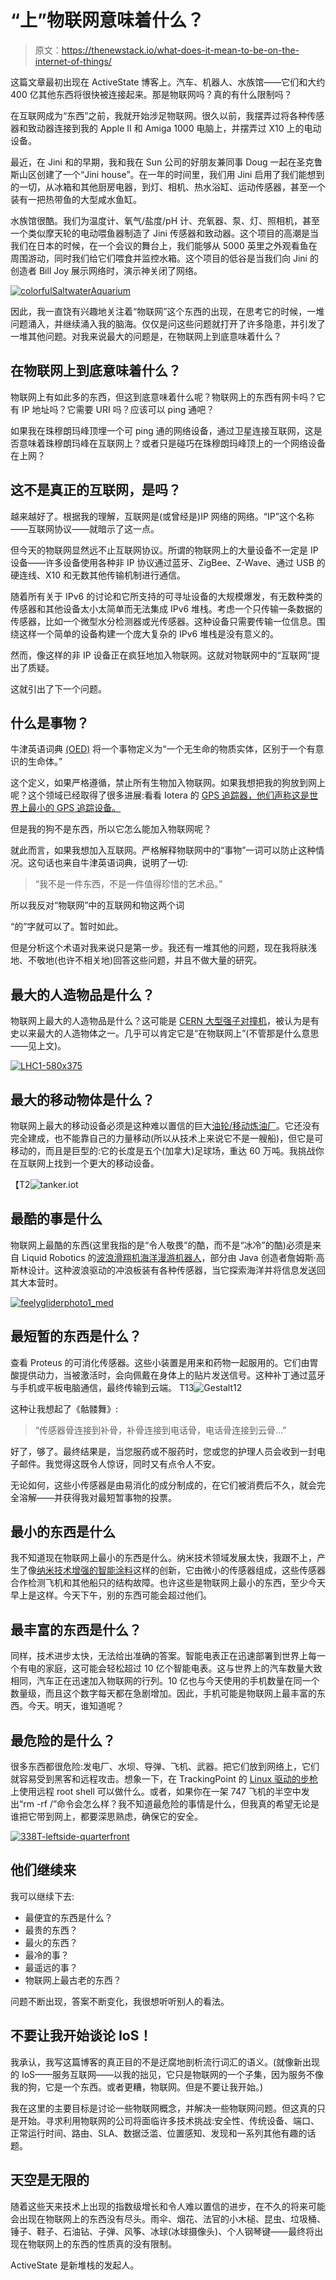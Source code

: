 # “上”物联网意味着什么？

> 原文：<https://thenewstack.io/what-does-it-mean-to-be-on-the-internet-of-things/>

这篇文章最初出现在 ActiveState 博客上。汽车、机器人、水族馆——它们和大约 400 亿其他东西将很快被连接起来。那是物联网吗？真的有什么限制吗？

在互联网成为“东西”之前，我就开始涉足物联网。很久以前，我摆弄过将各种传感器和致动器连接到我的 Apple II 和 Amiga 1000 电脑上，并摆弄过 X10 上的电动设备。

最近，在 Jini 和的早期，我和我在 Sun 公司的好朋友兼同事 Doug 一起在圣克鲁斯山区创建了一个“Jini house”。在一年的时间里，我们用 Jini 启用了我们能想到的一切，从冰箱和其他厨房电器，到灯、相机、热水浴缸、运动传感器，甚至一个装有一把热带鱼的大型咸水鱼缸。

水族馆很酷。我们为温度计、氧气/盐度/pH 计、充氧器、泵、灯、照相机，甚至一个类似摩天轮的电动喂鱼器制造了 Jini 传感器和致动器。这个项目的高潮是当我们在日本的时候，在一个会议的舞台上，我们能够从 5000 英里之外观看鱼在周围游动，同时我们给它们喂食并监控水箱。这个项目的低谷是当我们向 Jini 的创造者 Bill Joy 展示网络时，演示神关闭了网络。

[![colorfulSaltwaterAquarium](img/71b2b348afabf5fedcdb794e495f3f4c.png)](https://thenewstack.io/wp-content/uploads/2015/03/colorfulSaltwaterAquarium-e1426625776380.jpg)

因此，我一直饶有兴趣地关注着“物联网”这个东西的出现，在思考它的时候，一堆问题涌入，并继续涌入我的脑海。仅仅是问这些问题就打开了许多隐患，并引发了一堆其他问题。对我来说最大的问题是，在物联网上到底意味着什么？

## 在物联网上到底意味着什么？

物联网上有如此多的东西，但这到底意味着什么呢？物联网上的东西有网卡吗？它有 IP 地址吗？它需要 URI 吗？应该可以 ping 通吧？

如果我在珠穆朗玛峰顶埋一个可 ping 通的网络设备，通过卫星连接互联网，这是否意味着珠穆朗玛峰在互联网上？或者只是碰巧在珠穆朗玛峰顶上的一个网络设备在上网？

## 这不是真正的互联网，是吗？

越来越好了。根据我的理解，互联网是(或曾经是)IP 网络的网络。“IP”这个名称——互联网协议——就暗示了这一点。

但今天的物联网显然远不止互联网协议。所谓的物联网上的大量设备不一定是 IP 设备——许多设备使用各种非 IP 协议通过蓝牙、ZigBee、Z-Wave、通过 USB 的硬连线、X10 和无数其他传输机制进行通信。

随着所有关于 IPv6 的讨论和它所支持的可寻址设备的大规模爆发，有无数种类的传感器和其他设备太小太简单而无法集成 IPv6 堆栈。考虑一个只传输一条数据的传感器，比如一个微型水分检测器或光传感器。这种设备只需要传输一位信息。围绕这样一个简单的设备构建一个庞大复杂的 IPv6 堆栈是没有意义的。

然而，像这样的非 IP 设备正在疯狂地加入物联网。这就对物联网中的“互联网”提出了质疑。

这就引出了下一个问题。

## 什么是事物？

牛津英语词典 [(OED)](http://www.oed.com/) 将一个事物定义为“一个无生命的物质实体，区别于一个有意识的生命体。”

这个定义，如果严格遵循，禁止所有生物加入物联网。如果我想把我的狗放到网上呢？这个领域已经取得了很多进展:看看 Iotera 的 [GPS 追踪器，他们声称这是世界上最小的 GPS 追踪设备。](http://www.iotera.com/)

但是我的狗不是东西，所以它怎么能加入物联网呢？

就此而言，如果我想加入互联网。严格解释物联网中的“事物”一词可以防止这种情况。这句话也来自牛津英语词典，说明了一切:

> “我不是一件东西，不是一件值得珍惜的艺术品。”

所以我反对“物联网”中的互联网和物这两个词

“的”字就可以了。暂时如此。

但是分析这个术语对我来说只是第一步。我还有一堆其他的问题，现在我将肤浅地、不敬地(也许不相关地)回答这些问题，并且不做大量的研究。

## 最大的人造物品是什么？

物联网上最大的人造物品是什么？这可能是 [CERN 大型强子对撞机](http://home.web.cern.ch/topics/large-hadron-collider)，被认为是有史以来最大的人造物体之一。几乎可以肯定它是“在物联网上”(不管那是什么意思——见上文)。

[![LHC1-580x375](img/e5930b9969382a2440d2e536d61fce09.png)](https://thenewstack.io/wp-content/uploads/2015/03/LHC1-580x375.jpg)

## 最大的移动物体是什么？

物联网上最大的移动设备必须是这种难以置信的巨大[油轮/移动炼油厂](http://www.dailymail.co.uk/news/article-2518943/Worlds-biggest-ship-Prelude-takes-water-time.html)。它还没有完全建成，也不能靠自己的力量移动(所以从技术上来说它不是一艘船)，但它是可移动的，而且是巨型的:它的长度是五个(加拿大)足球场，重达 60 万吨。我挑战你在互联网上找到一个更大的移动设备。

【T2![tanker.iot](img/29b48fa1a90474a2ace19a181a43870d.png)

## 最酷的**事是什么**

物联网上最酷的东西(这里我指的是“令人敬畏”的酷，而不是“冰冷”的酷)必须是来自 Liquid Robotics 的[波浪滑翔机海洋漫游机器人](http://liquidr.com)，部分由 Java 创造者詹姆斯·高斯林设计。这种波浪驱动的冲浪板装有各种传感器，当它探索海洋并将信息发送回其大本营时。

[![feelygliderphoto1_med](img/aa0a100c43ad49a5bac1a9c5baaa4e2c.png)](https://thenewstack.io/wp-content/uploads/2015/03/feelygliderphoto1_med-e1426625531865.jpg)

## 最短暂的东西是什么？

查看 Proteus 的可消化传感器。这些小装置是用来和药物一起服用的。它们由胃酸提供动力，当被激活时，会向佩戴在身体上的贴片发送信号。这种补丁通过蓝牙与手机或平板电脑通信，最终传输到云端。
T13![Gestalt12](img/a0e73be952474cc6897e38f00c92d9fc.png)

这种让我想起了《骷髅舞》:

> “传感器骨连接到补骨，补骨连接到电话骨，电话骨连接到云骨…”

好了，够了。最终结果是，当您服药或不服药时，您或您的护理人员会收到一封电子邮件。我觉得这既令人惊讶，同时又有点令人不安。

无论如何，这些小传感器是由易消化的成分制成的，在它们被消费后不久，就会完全溶解——并获得我对最短暂事物的投票。

## 最小的东西是什么

我不知道现在物联网上最小的东西是什么。纳米技术领域发展太快，我跟不上，产生了像[纳米技术增强的智能涂料](http://www.engadget.com/2012/01/30/nanotech-enhanced-smart-paint-promises-to-detect-structural-da/)这样的创新，它由微小的传感器组成，这些传感器合作检测飞机和其他船只的结构故障。也许这些是物联网上最小的东西，至少今天早上是这样。今天下午，别的东西可能会超过他们。

## 最丰富的东西是什么？

同样，技术进步太快，无法给出准确的答案。智能电表正在迅速部署到世界上每一个有电的家庭，这可能会轻松超过 10 亿个智能电表。这与世界上的汽车数量大致相同，汽车正在迅速加入物联网的行列。10 亿也与今天使用的手机数量在同一个数量级，而且这个数字每天都在急剧增加。因此，手机可能是物联网上最丰富的东西。今天。明天，谁知道呢？

## 最危险的是什么？

很多东西都很危险:发电厂、水坝、导弹、飞机、武器。把它们放到网络上，它们就容易受到黑客和远程攻击。想象一下，在 TrackingPoint 的 [Linux 驱动的步枪](http://arstechnica.com/gadgets/2013/01/17000-linux-powered-rifle-brings-auto-aim-to-the-real-world/)上使用远程 root shell 可以做什么。或者，如果你在一架 747 飞机的半空中发出“rm -rf /”命令会怎么样？我不知道最危险的事情是什么，但我真的希望无论是谁把它带到网上，都要深思熟虑，确保它的安全。

[![338T-leftside-quarterfront](img/147628e06f1cb5851b6388ff832c90d0.png)](https://thenewstack.io/wp-content/uploads/2015/03/338T-leftside-quarterfront-e1426625669528.jpg)

## 他们继续来

我可以继续下去:

*   最便宜的东西是什么？
*   最贵的东西？
*   最火的东西？
*   最冷的事？
*   最遥远的事？
*   物联网上最古老的东西？

问题不断出现，答案不断变化，我很想听听别人的看法。

## 不要让我开始谈论 IoS！

我承认，我写这篇博客的真正目的不是迂腐地剖析流行词汇的语义。(就像新出现的 IoS——服务互联网——以我的拙见，它只是物联网的一个子集，因为服务不像我的狗，它是一个东西。或者更糟，物联网。但是不要让我开始。)

我在这里的主要目标是讨论一些物联网概念，并解决一些物联网问题。但这真的只是开始。寻求利用物联网的公司将面临许多技术挑战:安全性、传统设备、端口、正常运行时间、路由、SLA、数据泛滥、位置感知、发现和一系列其他有趣的话题。

## 天空是无限的

随着这些天来技术上出现的指数级增长和令人难以置信的进步，在不久的将来可能会出现在物联网上的东西没有尽头。雨伞、烟花、法官的小木槌、昆虫、垃圾桶、锤子、鞋子、石油钻、子弹、风筝、冰球(冰球摄像头)、个人钢琴键——最终将出现在物联网上的东西的性质真的没有限制。

ActiveState 是新堆栈的发起人。

<svg xmlns:xlink="http://www.w3.org/1999/xlink" viewBox="0 0 68 31" version="1.1"><title>Group</title> <desc>Created with Sketch.</desc></svg>